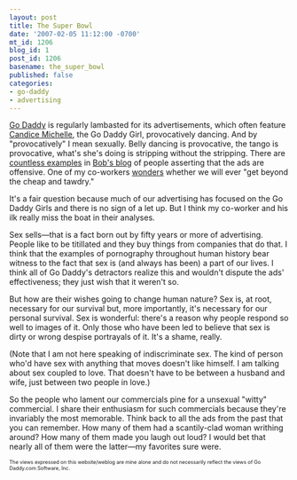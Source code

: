 ```yaml
---
layout: post
title: The Super Bowl
date: '2007-02-05 11:12:00 -0700'
mt_id: 1206
blog_id: 1
post_id: 1206
basename: the_super_bowl
published: false
categories:
- go-daddy
- advertising
---
```

<p>
<a href="http://www.godaddy.com/">Go Daddy</a> is regularly lambasted for its advertisements, which often feature <a href="http://www.candicemichelle.com/">Candice Michelle</a>, the Go Daddy Girl, provocatively dancing. And by "provocatively" I mean sexually. Belly dancing is provocative, the tango is provocative, what's she's doing is stripping without the stripping. There are <a href="http://www.bobparsons.com/index.php?serendipity%5Baction%5D=search&amp;serendipity%5BsearchTerm%5D=offensive">countless </a> <a href="http://www.bobparsons.com/index.php?serendipity%5Baction%5D=search&amp;serendipity%5BsearchTerm%5D=sexist">examples</a> in <a href="http://www.bobparsons.com/">Bob's blog</a> of people asserting that the ads are offensive. One of my co-workers <a href="http://www.danesparza.us/2007/02/05/why-i-like-the-breakfast-club/">wonders</a> whether we will ever "get beyond the cheap and tawdry."
</p>
<p>
It's a fair question because much of our advertising has focused on the Go Daddy Girls and there is no sign of a let up. But I think my co-worker and his ilk really miss the boat in their analyses.
</p>
<p>
Sex sells&#x2014;that is a fact born out by fifty years or more of advertising. People like to be titillated and they buy things from companies that do that. I think that the examples of pornography throughout human history bear witness to the fact that sex is (and always has been) a part of our lives. I think all of Go Daddy's detractors realize this and wouldn't dispute the ads' effectiveness; they just wish that it weren't so.
</p>
<p>
But how are their wishes going to change human nature? Sex is, at root, necessary for our survival but, more importantly, it's necessary for our personal survival. Sex is wonderful: there's a reason why people respond so well to images of it. Only those who have been led to believe that sex is dirty or wrong despise portrayals of it. It's a shame, really.
</p>
<p>
(Note that I am not here speaking of indiscriminate sex. The kind of person who'd have sex with anything that moves doesn't like himself. I am talking about sex coupled to love. That doesn't have to be between a husband and wife, just between two people in love.)
</p>
<p>
So the people who lament our commercials pine for a unsexual "witty" commercial. I share their enthusiasm for such commercials because they're invariably the most memorable. Think back to all the ads from the past that you can remember. How many of them had a scantily-clad woman writhing around? How many of them made you laugh out loud? I would bet that nearly all of them were the latter&#x2014;my favorites sure were.
</p>
<p style="font-size:xx-small;">
The views expressed on this website/weblog are mine alone and do not necessarily reflect the views of Go Daddy.com Software, Inc.
</p>
